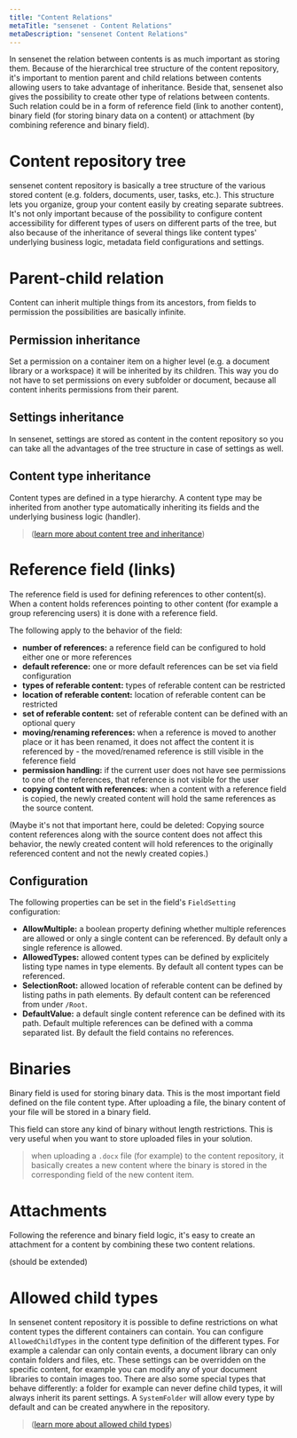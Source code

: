 ```yaml
---
title: "Content Relations"
metaTitle: "sensenet - Content Relations"
metaDescription: "sensenet Content Relations"
---
```


In sensenet the relation between contents is as much important as storing them. Because of the hierarchical tree structure of the content repository, it's important to mention parent and child relations between contents allowing users to take advantage of inheritance. Beside that, sensenet also gives the possibility to create other type of relations between contents. Such relation could be in a form of reference field (link to another content), binary field (for storing binary data on a content) or attachment (by combining reference and binary field).

# Content repository tree

sensenet content repository is basically a tree structure of the various stored content (e.g. folders, documents, user, tasks, etc.).
This structure lets you organize, group your content easily by creating separate subtrees. It's not only important because of the possibility to configure content accessibility for different types of users on different parts of the tree, but also because of the inheritance of several things like content types' underlying business logic, metadata field configurations and settings.

# Parent-child relation
Content can inherit multiple things from its ancestors, from fields to permission the possibilities are basically infinite.

## Permission inheritance
Set a permission on a container item on a higher level (e.g. a document library or a workspace) it will be inherited by its children. This way you do not have to set permissions on every subfolder or document, because all content inherits permissions from their parent.

## Settings inheritance
In sensenet, settings are stored as content in the content repository so you can take all the advantages of the tree structure in case of settings as well.

## Content type inheritance
Content types are defined in a type hierarchy. A content type may be inherited from another type automatically inheriting its fields and the underlying business logic (handler). 

> ([learn more about content tree and inheritance](/concepts/basics/02-content-tree))

# Reference field (links)

The reference field is used for defining references to other content(s). When a content holds references pointing to other content (for example a group referencing users) it is done with a reference field.

The following apply to the behavior of the field:

- **number of references:** a reference field can be configured to hold either one or more references
- **default reference:** one or more default references can be set via field configuration
- **types of referable content:** types of referable content can be restricted
- **location of referable content:** location of referable content can be restricted
- **set of referable content:** set of referable content can be defined with an optional query
- **moving/renaming references:** when a reference is moved to another place or it has been renamed, it does not affect the content it is referenced by - the moved/renamed reference is still visible in the feference field
- **permission handling:** if the current user does not have see permissions to one of the references, that reference is not visible for the user
- **copying content with references:** when a content with a reference field is copied, the newly created content will hold the same references as the source content. 

(Maybe it's not that important here, could be deleted:
Copying source content references along with the source content does not affect this behavior, the newly created content will hold references to the originally referenced content and not the newly created copies.)

## Configuration
The following properties can be set in the field's ``FieldSetting`` configuration:

- **AllowMultiple:** a boolean property defining whether multiple references are allowed or only a single content can be referenced. By default only a single reference is allowed.
- **AllowedTypes:** allowed content types can be defined by explicitely listing type names in type elements. By default all content types can be referenced.
- **SelectionRoot:** allowed location of referable content can be defined by listing paths in path elements. By default content can be referenced from under ``/Root``.
- **DefaultValue:** a default single content reference can be defined with its path. Default multiple references can be defined with a comma separated list. By default the field contains no references.

# Binaries

Binary field is used for storing binary data. This is the most important field defined on the file content type. After uploading a file, the binary content of your file will be stored in a binary field.

This field can store any kind of binary without length restrictions. This is very useful when you want to store uploaded files in your solution.

> when uploading a ``.docx`` file (for example) to the content repository, it basically creates a new content where the binary is stored in the corresponding field of the new content item.

# Attachments
Following the reference and binary field logic, it's easy to create an attachment for a content by combining these two content relations.

(should be extended)

# Allowed child types
In sensenet content repository it is possible to define restrictions on what content types the different containers can contain. You can configure ``AllowedChildTypes`` in the content type definition of the different types. For example a calendar can only contain events, a document library can only contain folders and files, etc. These settings can be overridden on the specific content, for example you can modify any of your document libraries to contain images too.
There are also some special types that behave differently: a folder for example can never define child types, it will always inherit its parent settings. A ``SystemFolder`` will allow every type by default and can be created anywhere in the repository.

> ([learn more about allowed child types](/concepts/content-management/06-allowed-childtypes))
